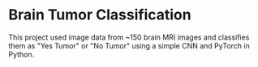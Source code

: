 # Brain Tumor Classification

This project used image data from ~150 brain MRI images and classifies them as "Yes Tumor" or "No Tumor" using a simple CNN and PyTorch in Python. 

